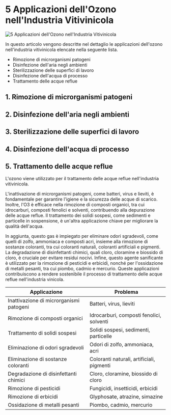 # 5 Applicazioni dell'Ozono nell'Industria Vitivinicola 

![5 Applicazioni dell'Ozono nell'Industria Vitivinicola](/assets/images/vitivinicola-applicazioni-featured.jpg "5 Applicazioni dell'Ozono nell'Industria Vitivinicola")



In questo articolo vengono descritte nel dettaglio le applicazioni dell'ozono nell'industria vitivinicola elencate nella seguente lista.

- Rimozione di microrganismi patogeni
- Disinfezione dell'aria negli ambienti
- Sterilizzazione delle superfici di lavoro
- Disinfezione dell'acqua di processo
- Trattamento delle acque reflue

## 1. Rimozione di microrganismi patogeni




## 2. Disinfezione dell'aria negli ambienti




## 3. Sterilizzazione delle superfici di lavoro




## 4. Disinfezione dell'acqua di processo




## 5. Trattamento delle acque reflue

L'ozono viene utilizzato per il trattamento delle acque reflue nell'industria vitivinicola. 

L'inattivazione di microrganismi patogeni, come batteri, virus e lieviti, è fondamentale per garantire l'igiene e la sicurezza delle acque di scarico. Inoltre, l'O3 è efficace nella rimozione di composti organici, tra cui idrocarburi, composti fenolici e solventi, contribuendo alla depurazione delle acque reflue. Il trattamento dei solidi sospesi, come sedimenti e particelle in sospensione, è un'altra applicazione chiave per migliorare la qualità dell'acqua. 

In aggiunta, questo gas è impiegato per eliminare odori sgradevoli, come quelli di zolfo, ammoniaca e composti acri, insieme alla rimozione di sostanze coloranti, tra cui coloranti naturali, coloranti artificiali e pigmenti. La degradazione di disinfettanti chimici, quali cloro, cloramine e biossido di cloro, è cruciale per evitare residui nocivi. Infine, questo agente sanificante è utilizzato per la rimozione di pesticidi e erbicidi, nonché per l'ossidazione di metalli pesanti, tra cui piombo, cadmio e mercurio. Queste applicazioni contribuiscono a rendere sostenibile il processo di trattamento delle acque reflue nell'industria vinicola.

| Applicazione | Problema | 
| --- | --- |
| Inattivazione di microrganismi patogeni | Batteri, virus, lieviti |
| Rimozione di composti organici | Idrocarburi, composti fenolici, solventi |
| Trattamento di solidi sospesi | Solidi sospesi, sedimenti, particelle |
| Eliminazione di odori sgradevoli | Odori di zolfo, ammoniaca, acri |
| Eliminazione di sostanze coloranti | Coloranti naturali, artificiali, pigmenti |
| Degradazione di disinfettanti chimici | Cloro, cloramine, biossido di cloro |
| Rimozione di pesticidi | Fungicidi, insetticidi, erbicidi |
| Rimozione di erbicidi | Glyphosate, atrazine, simazine |
| Ossidazione di metalli pesanti | Piombo, cadmio, mercurio |

